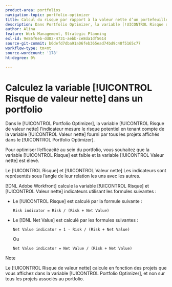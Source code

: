 ```yaml
---
product-area: portfolios
navigation-topic: portfolio-optimizer
title: Calcul du risque par rapport à la valeur nette d’un portefeuille
description: Dans Portfolio Optimizer, la variable [!UICONTROL Risque de valeur nette] mesure le risque potentiel en prenant en compte la valeur nette fournie par tous les projets affichés dans Portfolio Optimizer.
author: Alina
feature: Work Management, Strategic Planning
exl-id: 9e86f6eb-dd82-4731-aebb-ce8da1df5614
source-git-commit: b6defd7dba91a06feb365ead74bd9c48f5165c77
workflow-type: tm+mt
source-wordcount: '178'
ht-degree: 0%

---
```


# Calculez la variable [!UICONTROL Risque de valeur nette] dans un portfolio

Dans le [!UICONTROL Portfolio Optimizer], la variable [!UICONTROL Risque de valeur nette] l&#39;indicateur mesure le risque potentiel en tenant compte de la variable [!UICONTROL Valeur nette] fourni par tous les projets affichés dans le [!UICONTROL Portfolio Optimizer]. 

Pour optimiser l’efficacité au sein du portfolio, vous souhaitez que la variable [!UICONTROL Risque] est faible et la variable [!UICONTROL Valeur nette] est élevé. 

Le [!UICONTROL Risque] et [!UICONTROL Valeur nette] Les indicateurs sont représentés sous l’angle de leur relation les uns avec les autres.

[!DNL Adobe Workfront] calcule la variable [!UICONTROL Risque] et [!UICONTROL Valeur nette] indicateurs utilisant les formules suivantes :

* Le [!UICONTROL Risque] est calculé par la formule suivante :

   ```
   Risk indicator = Risk / (Risk + Net Value)
   ```

* Le [!DNL Net Value] est calculé par les formules suivantes :

   ```
   Net Value indicator = 1 - Risk / (Risk + Net Value)
   ```

   Ou

   ```
   Net Value indicator = Net Value / (Risk + Net Value)
   ```

>[!NOTE]
>
>Le [!UICONTROL Risque de valeur nette] calcule en fonction des projets que vous affichez dans la variable [!UICONTROL Portfolio Optimizer], et non sur tous les projets associés au portfolio. 
